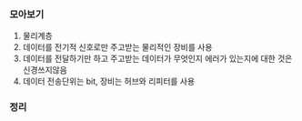 ### 모아보기

1. 물리계층
2. 데이터를 전기적 신호로만 주고받는 물리적인 장비를 사용
3. 데이터를 전달하기만 하고 주고받는 데이터가 무엇인지 에러가 있는지에 대한 것은 신경쓰지않음
4. 데이터 전송단위는 bit, 장비는 허브와 리피터를 사용

### 정리

